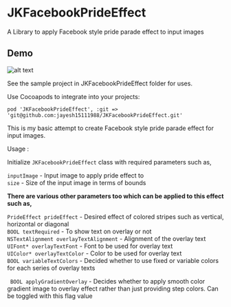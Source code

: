 # JKFacebookPrideEffect
A Library to apply Facebook style pride parade effect to input images
## Demo

![alt text][FacebookPrideEffectDemo]

See the sample project in JKFacebookPrideEffect folder for uses.

Use Cocoapods to integrate into your projects:

```pod 'JKFacebookPrideEffect', :git => 'git@github.com:jayesh15111988/JKFacebookPrideEffect.git'```

This is my basic attempt to create Facebook style pride parade effect for input images. 

Usage :

Initialize ```JKFacebookPrideEffect``` class with required parameters such as,

```inputImage``` - Input image to apply pride effect to   
```size``` - Size of the input image in terms of bounds

**There are various other parameters too which can be applied to this effect such as,**

```PrideEffect prideEffect``` - Desired effect of colored stripes such as vertical, horizontal or diagonal  
```BOOL textRequired``` - To show text on overlay or not   
```NSTextAlignment overlayTextAlignment``` - Alignment of the overlay text  
```UIFont* overlayTextFont``` - Font to be used for overlay text    
```UIColor* overlayTextColor``` -   Color to be used for overlay text   
```BOOL variableTextColors``` - Decided whether to use fixed or variable colors for each series of overlay texts

``` BOOL applyGradientOverlay``` - Decides whether to apply smooth color gradient image to overlay effect rather than just providing step colors. Can be toggled with this flag value

[FacebookPrideEffectDemo]: https://github.com/jayesh15111988/JKFacebookPrideEffect/blob/master/Demo/FacebookParadePrideEffectDemo.gif "Facebook Style Pride effect for images"
